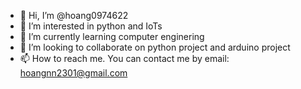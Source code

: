 - 👋 Hi, I’m @hoang0974622
- 👀 I’m interested in python and IoTs
- 🌱 I’m currently learning computer enginering
- 💞️ I’m looking to collaborate on python project and arduino project
- 📫 How to reach me. You can  contact me by email: hoangnn2301@gmail.com

<!---
hoang0974622/hoang0974622 is a ✨ special ✨ repository because its `README.md` (this file) appears on your GitHub profile.
You can click the Preview link to take a look at your changes.
--->
